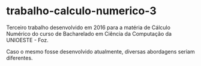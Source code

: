 # trabalho-calculo-numerico-3
Terceiro trabalho desenvolvido em 2016 para a matéria de Cálculo Numérico do curso de Bacharelado em Ciência da Computação da UNIOESTE - Foz.

Caso o mesmo fosse desenvolvido atualmente, diversas abordagens seriam diferentes.
